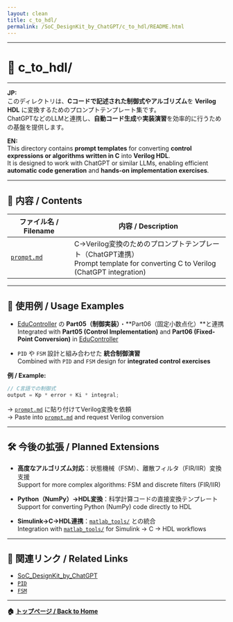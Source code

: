 ```yaml
---
layout: clean
title: c_to_hdl/
permalink: /SoC_DesignKit_by_ChatGPT/c_to_hdl/README.html
---
```


---

# 🧩 c_to_hdl/

---

**JP:**  
このディレクトリは、**Cコードで記述された制御式やアルゴリズム**を **Verilog HDL** に変換するためのプロンプトテンプレート集です。  
ChatGPTなどのLLMと連携し、**自動コード生成**や**実装演習**を効率的に行うための基盤を提供します。

**EN:**  
This directory contains **prompt templates** for converting **control expressions or algorithms written in C** into **Verilog HDL**.  
It is designed to work with ChatGPT or similar LLMs, enabling efficient **automatic code generation** and **hands-on implementation exercises**.

---

## 📄 内容 / Contents

| ファイル名 / Filename | 内容 / Description |
|-----------------------|--------------------|
| [`prompt.md`](https://samizo-aitl.github.io/EduController/SoC_DesignKit_by_ChatGPT/c_to_hdl/prompt.md) | C→Verilog変換のためのプロンプトテンプレート（ChatGPT連携）<br>Prompt template for converting C to Verilog (ChatGPT integration) |

---

## 🔧 使用例 / Usage Examples

- [EduController](https://samizo-aitl.github.io/EduController/) の **Part05（制御実装）**・**Part06（固定小数点化）**と連携  
  Integrated with **Part05 (Control Implementation)** and **Part06 (Fixed-Point Conversion)** in [EduController](https://samizo-aitl.github.io/EduController/)

- `PID` や `FSM` 設計と組み合わせた **統合制御演習**  
  Combined with `PID` and `FSM` design for **integrated control exercises**

**例 / Example:**

```c
// C言語での制御式
output = Kp * error + Ki * integral;
```

→ [`prompt.md`](https://samizo-aitl.github.io/EduController/SoC_DesignKit_by_ChatGPT/c_to_hdl/prompt.md) に貼り付けてVerilog変換を依頼  
→ Paste into [`prompt.md`](https://samizo-aitl.github.io/EduController/SoC_DesignKit_by_ChatGPT/c_to_hdl/prompt.md) and request Verilog conversion

---

## 🛠️ 今後の拡張 / Planned Extensions

- **高度なアルゴリズム対応**：状態機械（FSM）、離散フィルタ（FIR/IIR）変換支援  
  Support for more complex algorithms: FSM and discrete filters (FIR/IIR)

- **Python（NumPy）→HDL変換**：科学計算コードの直接変換テンプレート  
  Support for converting Python (NumPy) code directly to HDL

- **Simulink→C→HDL連携**：[`matlab_tools/`](https://samizo-aitl.github.io/EduController/matlab_tools/) との統合  
  Integration with [`matlab_tools/`](https://samizo-aitl.github.io/EduController/matlab_tools/) for Simulink → C → HDL workflows

---

## 📎 関連リンク / Related Links

- [SoC_DesignKit_by_ChatGPT](https://samizo-aitl.github.io/EduController/SoC_DesignKit_by_ChatGPT/)  
- [`PID`](https://samizo-aitl.github.io/EduController/SoC_DesignKit_by_ChatGPT/pid/)  
- [`FSM`](https://samizo-aitl.github.io/EduController/SoC_DesignKit_by_ChatGPT/fsm/)  

---

**🏠 [トップページ / Back to Home](https://samizo-aitl.github.io/EduController/)**
